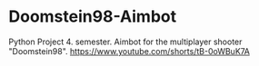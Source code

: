 # Doomstein98-Aimbot
Python Project 4. semester. Aimbot for the multiplayer shooter "Doomstein98".
https://www.youtube.com/shorts/tB-0oWBuK7A